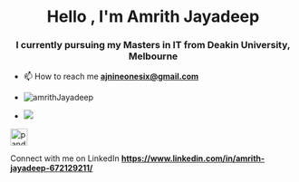 <h1 align="center">Hello , I'm Amrith Jayadeep</h1>
<h3 align="center">I currently pursuing my Masters in IT from Deakin University, Melbourne </h3>

- 📫 How to reach me **ajnineonesix@gmail.com**


- <p align="left"> <img src="https://komarev.com/ghpvc/?username=amriith&label=Profile%20views&color=0e75b6&style=flat" alt="amrithJayadeep" /> </p>


- <img src="https://github-readme-stats.vercel.app/api?username=amriith&show_icons=true&show=reviews&theme=dark" />

 <img src="https://cdn.jsdelivr.net/gh/devicons/devicon/icons/pandas/pandas-original.svg" height="30" alt="pandas logo"  />

Connect with me on LinkedIn **https://www.linkedin.com/in/amrith-jayadeep-672129211/**
